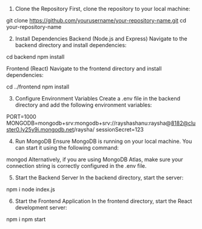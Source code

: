 1. Clone the Repository
First, clone the repository to your local machine:

git clone https://github.com/yourusername/your-repository-name.git
cd your-repository-name

2. Install Dependencies
Backend (Node.js and Express)
Navigate to the backend directory and install dependencies:

cd backend
npm install

Frontend (React)
Navigate to the frontend directory and install dependencies:

cd ../frontend
npm install

3. Configure Environment Variables
Create a .env file in the backend directory and add the following environment variables:

PORT=1000
MONGODB=mongodb+srv:mongodb+srv://rayshashanu:raysha@8182@cluster0.ly25y9i.mongodb.net/raysha/
sessionSecret=123

4. Run MongoDB
Ensure MongoDB is running on your local machine. You can start it using the following command:

mongod
Alternatively, if you are using MongoDB Atlas, make sure your connection string is correctly configured in the .env file.

5. Start the Backend Server
In the backend directory, start the server:

npm i
node index.js

6. Start the Frontend Application
In the frontend directory, start the React development server:

npm i
npm start



